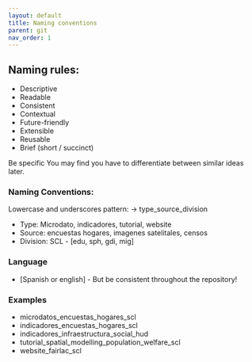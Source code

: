 ```yaml
---
layout: default
title: Naming conventions
parent: git
nav_order: 1
---
```


## Naming rules:
- Descriptive
- Readable
- Consistent
- Contextual
- Future-friendly
- Extensible
- Reusable
- Brief (short / succinct)

Be specific You may find you have to differentiate between similar ideas later.

### Naming Conventions:
Lowercase and underscores pattern: -> type_source_division
- Type: Microdato, indicadores, tutorial, website
- Source: encuestas hogares, imagenes satelitales, censos
- Division: SCL - [edu, sph, gdi, mig]

### Language
- [Spanish or english] - But be consistent throughout the repository!

### Examples
- microdatos_encuestas_hogares_scl
- indicadores_encuestas_hogares_scl
- indicadores_infraestructura_social_hud
- tutorial_spatial_modelling_population_welfare_scl
- website_fairlac_scl

